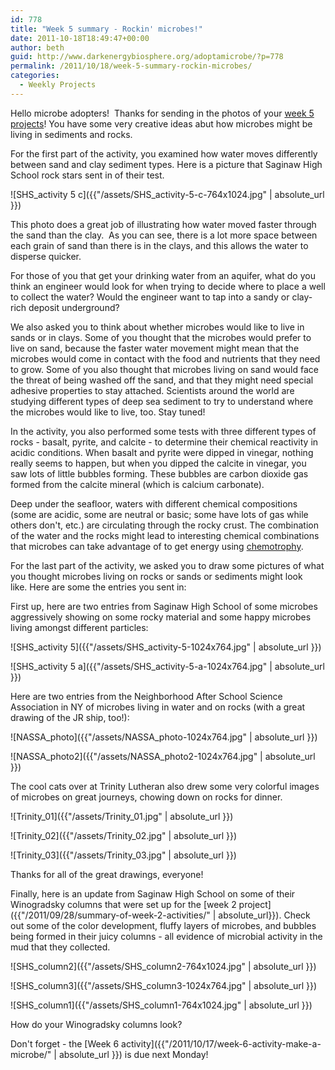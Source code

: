 ```yaml
---
id: 778
title: "Week 5 summary - Rockin' microbes!"
date: 2011-10-18T18:49:47+00:00
author: beth
guid: http://www.darkenergybiosphere.org/adoptamicrobe/?p=778
permalink: /2011/10/18/week-5-summary-rockin-microbes/
categories:
  - Weekly Projects
---
```

Hello microbe adopters!  Thanks for sending in the photos of your [week 5 projects](/adoptamicrobe/?p=676)! You have some very creative ideas abut how microbes might be living in sediments and rocks.

For the first part of the activity, you examined how water moves differently between sand and clay sediment types. Here is a picture that Saginaw High School rock stars sent in of their test.

![SHS_activity 5 c]({{"/assets/SHS_activity-5-c-764x1024.jpg" | absolute_url }})

This photo does a great job of illustrating how water moved faster through the sand than the clay.  As you can see, there is a lot more space between each grain of sand than there is in the clays, and this allows the water to disperse quicker.

For those of you that get your drinking water from an aquifer, what do you think an engineer would look for when trying to decide where to place a well to collect the water? Would the engineer want to tap into a sandy or clay-rich deposit underground?

We also asked you to think about whether microbes would like to live in sands or in clays. Some of you thought that the microbes would prefer to live on sand, because the faster water movement might mean that the microbes would come in contact with the food and nutrients that they need to grow. Some of you also thought that microbes living on sand would face the threat of being washed off the sand, and that they might need special adhesive properties to stay attached. Scientists around the world are studying different types of deep sea sediment to try to understand where the microbes would like to live, too. Stay tuned!

In the activity, you also performed some tests with three different types of rocks - basalt, pyrite, and calcite - to determine their chemical reactivity in acidic conditions. When basalt and pyrite were dipped in vinegar, nothing really seems to happen, but when you dipped the calcite in vinegar, you saw lots of little bubbles forming. These bubbles are carbon dioxide gas formed from the calcite mineral (which is calcium carbonate).

Deep under the seafloor, waters with different chemical compositions (some are acidic, some are neutral or basic; some have lots of gas while others don't, etc.) are circulating through the rocky crust. The combination of the water and the rocks might lead to interesting chemical combinations that microbes can take advantage of to get energy using [chemotrophy](http://en.wikipedia.org/wiki/Chemotroph).

For the last part of the activity, we asked you to draw some pictures of what you thought microbes living on rocks or sands or sediments might look like. Here are some the entries you sent in:

First up, here are two entries from Saginaw High School of some microbes aggressively showing on some rocky material and some happy microbes living amongst different particles:

![SHS_activity 5]({{"/assets/SHS_activity-5-1024x764.jpg" | absolute_url }})

![SHS_activity 5 a]({{"/assets/SHS_activity-5-a-1024x764.jpg" | absolute_url }})

Here are two entries from the Neighborhood After School Science Association in NY of microbes living in water and on rocks (with a great drawing of the JR ship, too!):

![NASSA_photo]({{"/assets/NASSA_photo-1024x764.jpg" | absolute_url }})

![NASSA_photo2]({{"/assets/NASSA_photo2-1024x764.jpg" | absolute_url }})

The cool cats over at Trinity Lutheran also drew some very colorful images of microbes on great journeys, chowing down on rocks for dinner.

![Trinity_01]({{"/assets/Trinity_01.jpg" | absolute_url }})

![Trinity_02]({{"/assets/Trinity_02.jpg" | absolute_url }})

![Trinity_03]({{"/assets/Trinity_03.jpg" | absolute_url }})

Thanks for all of the great drawings, everyone!

Finally, here is an update from Saginaw High School on some of their Winogradsky columns that were set up for the [week 2 project]({{"/2011/09/28/summary-of-week-2-activities/" | absolute_url}}). Check out some of the color development, fluffy layers of microbes, and bubbles being formed in their juicy columns - all evidence of microbial activity in the mud that they collected.

![SHS_column2]({{"/assets/SHS_column2-764x1024.jpg" | absolute_url }})

![SHS_column3]({{"/assets/SHS_column3-1024x764.jpg" | absolute_url }})

![SHS_column1]({{"/assets/SHS_column1-764x1024.jpg" | absolute_url }})

How do your Winogradsky columns look?

Don't forget - the [Week 6 activity]({{"/2011/10/17/week-6-activity-make-a-microbe/" | absolute_url }}) is due next Monday!
